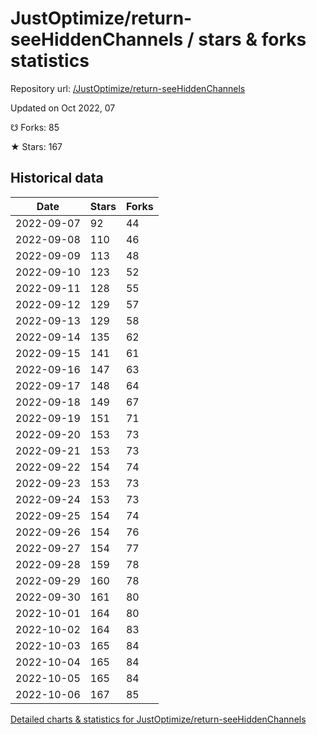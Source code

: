# JustOptimize/return-seeHiddenChannels / stars & forks statistics

Repository url: [/JustOptimize/return-seeHiddenChannels](https://github.com/JustOptimize/return-seeHiddenChannels)

Updated on Oct 2022, 07

☋ Forks: 85

★ Stars: 167

## Historical data
| Date | Stars | Forks |
|------|-------|-------|
| 2022-09-07 | 92 | 44 | 
| 2022-09-08 | 110 | 46 | 
| 2022-09-09 | 113 | 48 | 
| 2022-09-10 | 123 | 52 | 
| 2022-09-11 | 128 | 55 | 
| 2022-09-12 | 129 | 57 | 
| 2022-09-13 | 129 | 58 | 
| 2022-09-14 | 135 | 62 | 
| 2022-09-15 | 141 | 61 | 
| 2022-09-16 | 147 | 63 | 
| 2022-09-17 | 148 | 64 | 
| 2022-09-18 | 149 | 67 | 
| 2022-09-19 | 151 | 71 | 
| 2022-09-20 | 153 | 73 | 
| 2022-09-21 | 153 | 73 | 
| 2022-09-22 | 154 | 74 | 
| 2022-09-23 | 153 | 73 | 
| 2022-09-24 | 153 | 73 | 
| 2022-09-25 | 154 | 74 | 
| 2022-09-26 | 154 | 76 | 
| 2022-09-27 | 154 | 77 | 
| 2022-09-28 | 159 | 78 | 
| 2022-09-29 | 160 | 78 | 
| 2022-09-30 | 161 | 80 | 
| 2022-10-01 | 164 | 80 | 
| 2022-10-02 | 164 | 83 | 
| 2022-10-03 | 165 | 84 | 
| 2022-10-04 | 165 | 84 | 
| 2022-10-05 | 165 | 84 | 
| 2022-10-06 | 167 | 85 | 


[Detailed charts & statistics for JustOptimize/return-seeHiddenChannels](https://reviewgithub.com/rep/JustOptimize/return-seeHiddenChannels)
